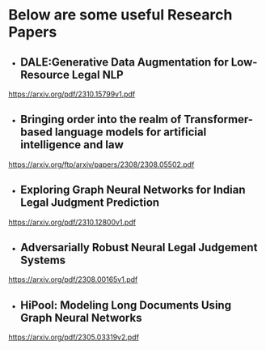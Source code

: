 # Below are some useful Research Papers

- ## DALE:Generative Data Augmentation for Low-Resource Legal NLP

https://arxiv.org/pdf/2310.15799v1.pdf

- ## Bringing order into the realm of Transformer-based language models for artificial intelligence and law

https://arxiv.org/ftp/arxiv/papers/2308/2308.05502.pdf

- ## Exploring Graph Neural Networks for Indian Legal Judgment Prediction

https://arxiv.org/pdf/2310.12800v1.pdf

- ## Adversarially Robust Neural Legal Judgement Systems

https://arxiv.org/pdf/2308.00165v1.pdf

- ## HiPool: Modeling Long Documents Using Graph Neural Networks

https://arxiv.org/pdf/2305.03319v2.pdf
